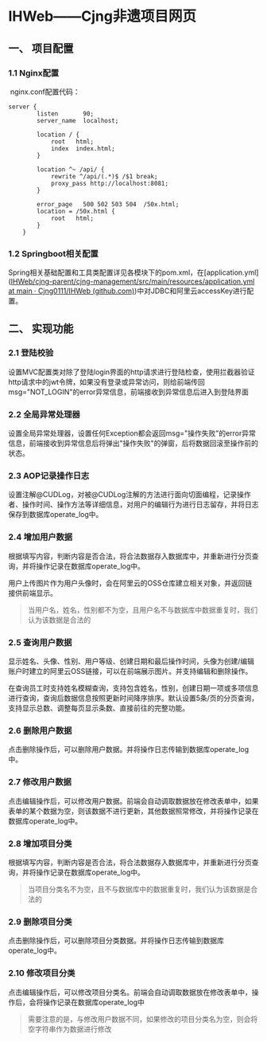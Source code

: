 # IHWeb——Cjng非遗项目网页

## 一、 项目配置

### 1.1  Nginx配置

​		nginx.conf配置代码：

```
server {
        listen       90;
        server_name  localhost;

        location / {
            root   html;
            index  index.html;
        }

        location ^~ /api/ {
			rewrite ^/api/(.*)$ /$1 break;
			proxy_pass http://localhost:8081;
        }

        error_page   500 502 503 504  /50x.html;
        location = /50x.html {
            root   html;
        }
    }
```

### 1.2  Springboot相关配置

​		Spring相关基础配置和工具类配置详见各模块下的pom.xml，在[application.yml]([IHWeb/cjng-parent/cjng-management/src/main/resources/application.yml at main · Cjng0111/IHWeb (github.com)](https://github.com/Cjng0111/IHWeb/blob/main/cjng-parent/cjng-management/src/main/resources/application.yml))中对JDBC和阿里云accessKey进行配置。

## 二、 实现功能

### 2.1  登陆校验

​		设置MVC配置类对除了登陆login界面的http请求进行登陆检查，使用拦截器验证http请求中的jwt令牌，如果没有登录或异常访问，则给前端传回msg="NOT_LOGIN"的error异常信息，前端接收到异常信息后进入到登陆界面

### 2.2  全局异常处理器

​		设置全局异常处理器，设置任何Exception都会返回msg="操作失败"的error异常信息，前端接收到异常信息后将弹出"操作失败"的弹窗，后将数据回滚至操作前的状态。

### 2.3  AOP记录操作日志

​		设置注解@CUDLog，对被@CUDLog注解的方法进行面向切面编程，记录操作者、操作时间、操作方法等详细信息，对用户的编辑行为进行日志留存，并将日志保存到数据库operate_log中。

### 2.4  增加用户数据 

​		根据填写内容，判断内容是否合法，将合法数据存入数据库中，并重新进行分页查询，并将操作记录在数据库operate_log中。

​		用户上传图片作为用户头像时，会在阿里云的OSS仓库建立相关对象，并返回链接供前端显示。

>当用户名，姓名，性别都不为空，且用户名不与数据库中数据重复时，我们认为该数据是合法的

### 2.5  查询用户数据

​		显示姓名、头像、性别、用户等级、创建日期和最后操作时间，头像为创建/编辑账户时建立的阿里云OSS链接，可以在前端展示图片。并支持编辑和删除操作。

​		在查询员工时支持姓名模糊查询，支持包含姓名，性别，创建日期一项或多项信息进行查询，查询后数据信息按照更新时间降序排序。默认设置5条/页的分页查询，支持显示总数、调整每页显示条数、直接前往的完整功能。

### 2.6  删除用户数据  

​		点击删除操作后，可以删除用户数据。并将操作日志传输到数据库operate_log中。

### 2.7  修改用户数据

​		点击编辑操作后，可以修改用户数据。前端会自动调取数据放在修改表单中，如果表单的某个数据为空，则该数据不进行更新，其他数据照常修改，并将操作记录在数据库operate_log中。

### 2.8  增加项目分类 

​		根据填写内容，判断内容是否合法，将合法数据存入数据库中，并重新进行分页查询，并将操作记录在数据库operate_log中。

>当项目分类名不为空，且不与数据库中的数据重复时，我们认为该数据是合法的

### 2.9  删除项目分类  

​		点击删除操作后，可以删除项目分类数据。并将操作日志传输到数据库operate_log中。

### 2.10  修改项目分类

​		点击编辑操作后，可以修改项目分类名。前端会自动调取数据放在修改表单中，操作后，会将操作记录在数据库operate_log中

>需要注意的是，与修改用户数据不同，如果修改的项目分类名为空，则会将空字符串作为数据进行修改
